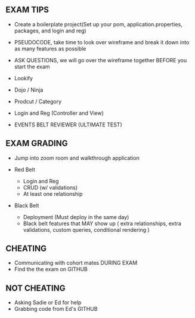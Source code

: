 ## EXAM TIPS
 - Create a boilerplate project(Set up your pom, application.properties, packages, and login and reg)
 - PSEUDOCODE, take time to look over wireframe and break it down into as many features as possible
 - ASK QUESTIONS, we will go over the wireframe together BEFORE you start the exam

 - Lookify
 - Dojo / Ninja
 - Prodcut / Category
 - Login and Reg (Controller and View)
 - EVENTS BELT REVIEWER (ULTIMATE TEST)

## EXAM GRADING
 - Jump into zoom room and walkthrough application

 - Red Belt
    - Login and Reg
    - CRUD (w/ validations)
    - At least one relationship
 - Black Belt
    - Deployment (Must deploy in the same day)
    - Black belt features that MAY show up ( extra relationships, extra validations, custom queries, conditional rendering )

## CHEATING
 - Communicating with cohort mates DURING EXAM
 - Find the the exam on GITHUB

## NOT CHEATING
 - Asking Sadie or Ed for help
 - Grabbing code from Ed's GITHUB


